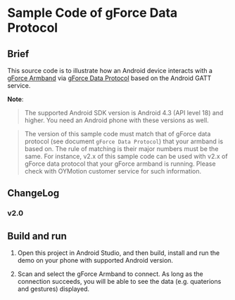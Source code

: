 # Sample Code of gForce Data Protocol

## Brief
This source code is to illustrate how an Android device interacts with 
a [gForce Armband][gForceArmBand] via [gForce Data Protocol][gForceDataProtocol]
based on the Android GATT service.



**Note**:
> The supported Android SDK version is Android 4.3 (API level 18) and higher.
> You need an Android phone with these versions as well.

> The version of this sample code must match that of gForce data protocol
>  (see document `gForce Data Protocol`) that your armband is based on.
> The rule of matching is their major numbers must be the same. For instance,
> v2.x of this sample code can be used with v2.x of gForce data protocol that
> your gForce armband is running. Please check with OYMotion customer service
> for such information.

## ChangeLog
### v2.0


## Build and run
1. Open this project in Android Studio, and then build, install and run the demo
on your phone with supported Android version.

2. Scan and select the gForce Armband to connect. As long as the connection
   succeeds, you will be able to see the data (e.g. quaterions and gestures)
   displayed.

[gForceArmBand]: https://oymotion.github.io/doc/gForce100UserGuide/
[gForceDataProtocol]: https://oymotion.github.io/doc/gForceDataProtocol/
